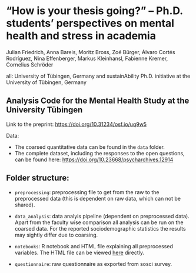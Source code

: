 # “How is your thesis going?” –  Ph.D. students’ perspectives on mental health and stress in academia
Julian Friedrich, Anna Bareis, Moritz Bross, Zoé Bürger, Álvaro Cortés Rodríguez, Nina Effenberger, Markus Kleinhansl, Fabienne Kremer, Cornelius Schröder

all: University of Tübingen, Germany and sustainAbility Ph.D. initiative at the University of Tübingen, Germany

## Analysis Code for the Mental Health Study at the University Tübingen

Link to the preprint: <https://doi.org/10.31234/osf.io/uq9w5>

Data:
  - The coarsed quantitative data can be found in the `data` folder.
  - The complete dataset, including the responses to the open questions, can be found here:  https://doi.org/10.23668/psycharchives.12914 

## Folder structure:
- `preprocessing`: preprocessing file to get from the raw to the preprocessed data (this is dependent on raw data, which can not be shared).
- `data_analysis`: data analyis pipeline (dependent on preprocessed data). Apart from the faculty wise comparison all analysis can be run on the coarsed data.  For the reported sociodemographic statistics the results may sightly differ due to coarsing.
- `notebooks`: R notebook and HTML file explaining all preprocessed variables. The HTML file can be viewed [here](https://htmlpreview.github.io/?https://github.com/coschroeder/mental_health_analysis/blob/main/notebooks/data_view.nb.html) directly.

- `questionnaire`: raw questionnaire as exported from sosci survey.
